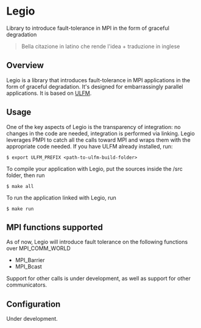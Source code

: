 # Legio
Library to introduce fault-tolerance in MPI in the form of graceful degradation

> Bella citazione in latino che rende l'idea + traduzione in inglese
## Overview
Legio is a library that introduces fault-tolerance in MPI applications in the form of graceful degradation. It's designed for embarrassingly parallel applications. It is based on [ULFM](https://fault-tolerance.org/2017/11/03/ulfm-2-0/).
## Usage
One of the key aspects of Legio is the transparency of integration: no changes in the code are needed, integration is performed via linking. Legio leverages PMPI to catch all the calls toward MPI and wraps them with the appropriate code needed.
If you have ULFM already installed, run:

    $ export ULFM_PREFIX <path-to-ulfm-build-folder>

To compile your application with Legio, put the sources inside the /src folder, then run

    $ make all

To run the application linked with Legio, run

    $ make run

## MPI functions supported
As of now, Legio will introduce fault tolerance on the following functions over MPI_COMM_WORLD

 - MPI_Barrier
 - MPI_Bcast

Support for other calls is under development, as well as support for other communicators.
## Configuration
Under development. 
